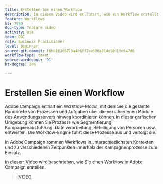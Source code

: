 ```yaml
---
title: Erstellen Sie einen Workflow
description: In diesem Video wird erläutert, wie ein Workflow erstellt wird.
feature: Workflows
kt: 7989
doc-type: feature video
activity: use
team: DOC
role: Business Practitioner
level: Beginner
source-git-commit: f6bb16306773a4b6ff7aa390a514e9b31fe047d6
workflow-type: tm+mt
source-wordcount: '91'
ht-degree: 20%

---
```



# Erstellen Sie einen Workflow

Adobe Campaign enthält ein Workflow-Modul, mit dem Sie die gesamte Bandbreite von Prozessen und Aufgaben über die verschiedenen Module des Anwendungsservers hinweg koordinieren können. In dieser grafischen Umgebung können Sie Prozesse wie Segmentierung, Kampagnenausführung, Dateiverarbeitung, Beteiligung von Personen usw. entwerfen. Die Workflow-Engine führt diese Prozesse aus und verfolgt sie.

In Adobe Campaign kommen Workflows in unterschiedlichsten Kontexten und zu verschiedenen Zeitpunkten innerhalb der Kampagnenprozesse zum Einsatz.

In diesem Video wird beschrieben, wie Sie einen Workflow in Adobe Campaign erstellen.

>[!VIDEO](https://video.tv.adobe.com/v/25559?quality=12)

